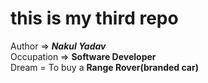 # this is my third repo
Author => <b><i>Nakul Yadav</b></i>
<br>
Occupation => <b>Software Developer</b>
<br>
Dream = To buy a <b>Range Rover(branded car)</b>
